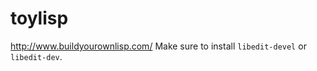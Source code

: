 toylisp
=====
http://www.buildyourownlisp.com/
Make sure to install `libedit-devel` or `libedit-dev`.
